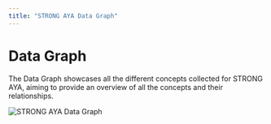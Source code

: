 ```yaml
---
title: "STRONG AYA Data Graph"
---
```


# Data Graph
The Data Graph showcases all the different concepts collected for STRONG AYA,
aiming to provide an overview of all the concepts and their relationships.

![STRONG AYA Data Graph](/AYA-cancer-data-schema/STRONG-AYA-Data-Graph.svg)
